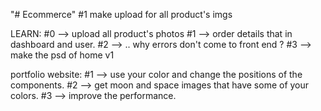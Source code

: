 "# Ecommerce"
#1 make upload for all product's imgs

LEARN:
#0 --> upload all product's photos
#1 --> order details that in dashboard and user.
#2 --> .. why errors don't come to front end ?
#3 --> make the psd of home v1

portfolio website:
#1 --> use your color and change the positions of the components.
#2 --> get moon and space images that have some of your colors.
#3 --> improve the performance.

